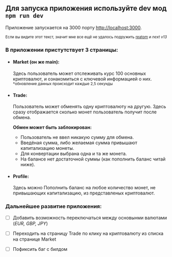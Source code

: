 ## Для запуска приложения используйте dev мод `npm run dev`
  Приложение запускается на 3000 порту [http://localhost:3000](http://localhost:3000).

<sub>Если вы видите этот текст, значит мне все ещё не удалось подружить [reatom](https://www.reatom.dev/) и _next v13_</sub>

### В приложении пристутствует 3 страницы:

- #### Market (он же main):
  Здесь пользователь может отслеживать курс 100 основных криптовалют, и ознакомиться с ключевой информацией о них.
  <sub>*обновление данных происходит каждые 2,5 секунды</sub>

- #### Trade:
  Пользователь может обменять одну криптовалюту на другую. 
  Здесь сразу отображается сколько монет пользователь получит после обмена.

  **Обмен может быть заблокирован:** 
  - Пользователь не ввел никакую сумму для обмена.
  - Введёная сумма, либо желаемая сумма привышают капитализацию монеты.
  - Для конвертации выбрана одна и та же монета.
  - На балансе нет достаточной суммы (как пополнить баланс читай ниже).

- #### Profile: 
  Здесь можно Пополнить баланс на любое количество монет, не привышающих капитализацию, из представленых криптовалют. 

### Дальнейшее развитие приложения: 
- [ ] Добавить возможность переключаться между основынми валютами (*EUR, GBP, JPY*)
- [ ] Переходить на страницу Trade по клику на криптовалюту из списка на странице Market
- [ ] Пофиксить баг с билдом

